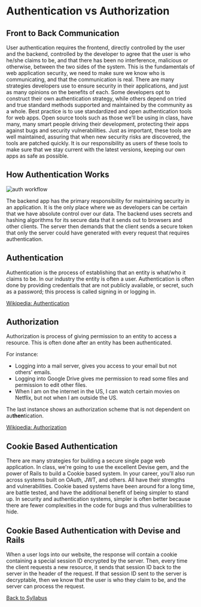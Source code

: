 # Authentication vs Authorization

## Front to Back Communication
User authentication requires the frontend, directly controlled by the user and the backend, controlled by the developer to agree that the user is who he/she claims to be, and that there has been no interference, malicious or otherwise, between the two sides of the system.  This is the fundamentals of web application security, we need to make sure we know who is communicating, and that the communication is real.  There are many strategies developers use to ensure security in their applications, and just as many opinions on the benefits of each.  Some developers opt to construct their own authentication strategy, while others depend on tried and true standard methods supported and maintained by the community as a whole.  Best practice is to use standardized and open authentication tools for web apps.  Open source tools such as those we'll be using in class, have many, many smart people driving their development, protecting their apps against bugs and security vulnerabilities.  Just as important, these tools are well maintained, assuring that when new security risks are discovered, the tools are patched quickly.  It is our responsibility as users of these tools to make sure that we stay current with the latest versions, keeping our own apps as safe as possible.

## How Authentication Works

![auth workflow](https://s3.amazonaws.com/learn-site/curriculum/React/Authentication.jpg)

The backend app has the primary responsibility for maintaining security in an application.  It is the only place where we as developers can be certain that we have absolute control over our data.  The backend uses secrets and hashing algorithms for its secure data that it sends out to browsers and other clients.  The server then demands that the client sends a secure token that only the server could have generated with every request that requires authentication.

## Authentication

Authentication is the process of establishing that an entity is what/who it claims to be. In our industry the entity is often a user. Authentication is often done by providing credentials that are not publicly available, or secret, such as a password; this process is called signing in or logging in.

<a href="https://en.wikipedia.org/wiki/Authentication" target="blank">Wikipedia: Authentication</a>

## Authorization

Authorization is process of giving permission to an entity to access a resource. This is often done after an entity has been authenticated.

For instance:
* Logging into a mail server, gives you access to your email but not others' emails.
* Logging into Google Drive gives me permission to read some files and permission to edit other files.
* When I am on the internet in the US, I can watch certain movies on Netflix, but not when I am outside the US.

The last instance shows an authorization scheme that is not dependent on au**then**tication.

<a href="https://en.wikipedia.org/wiki/Authorization" target="blank">Wikipedia: Authorization</a>

## Cookie Based Authentication
There are many strategies for building a secure single page web application.  In class, we're going to use the excellent Devise gem, and the power of Rails to build a Cookie based system.  In your career, you'll also run across systems built on OAuth, JWT, and others.  All have their strengths and vulnerabilities.  Cookie based systems have been around for a long time, are battle tested, and have the additional benefit of being simpler to stand up.  In security and authentication systems, simpler is often better because there are fewer complexities in the code for bugs and thus vulnerabilities to hide.

## Cookie Based Authentication with Devise and Rails
When a user logs into our website, the response will contain a cookie containing a special session ID encrypted by the server.  Then, every time the client requests a new resource, it sends that session ID back to the server in the header of the request.  If that session ID sent to the server is decryptable, then we know that the user is who they claim to be, and the server can process the request.


[Back to Syllabus](../README.md)

